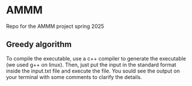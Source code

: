# AMMM
Repo for the AMMM project spring 2025
## Greedy algorithm
To compile the executable, use a c++ compiler to generate the executable (we used g++ on linux).
Then, just put the input in the standard format inside the input.txt file and execute the file. You sould see the output on your terminal with some comments to clarify the details.
